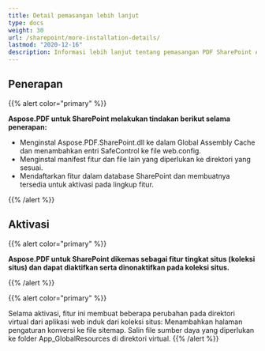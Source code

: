 ```yaml
---
title: Detail pemasangan lebih lanjut
type: docs
weight: 30
url: /sharepoint/more-installation-details/
lastmod: "2020-12-16"
description: Informasi lebih lanjut tentang pemasangan PDF SharePoint API menjelaskan cara menerapkan, mengaktifkan, dan menonaktifkannya pada koleksi situs.
---
```


## **Penerapan**

{{% alert color="primary" %}}

**Aspose.PDF untuk SharePoint melakukan tindakan berikut selama penerapan:**
- Menginstal Aspose.PDF.SharePoint.dll ke dalam Global Assembly Cache dan menambahkan entri SafeControl ke file web.config.
- Menginstal manifest fitur dan file lain yang diperlukan ke direktori yang sesuai.
- Mendaftarkan fitur dalam database SharePoint dan membuatnya tersedia untuk aktivasi pada lingkup fitur.

{{% /alert %}}


## **Aktivasi**

{{% alert color="primary" %}}

**Aspose.PDF untuk SharePoint dikemas sebagai fitur tingkat situs (koleksi situs) dan dapat diaktifkan serta dinonaktifkan pada koleksi situs.**

{{% /alert %}}

{{% alert color="primary" %}}

Selama aktivasi, fitur ini membuat beberapa perubahan pada direktori virtual dari aplikasi web induk dari koleksi situs: Menambahkan halaman pengaturan konversi ke file sitemap.
 Salin file sumber daya yang diperlukan ke folder App_GlobalResources di direktori virtual.
 {{% /alert %}}
